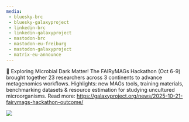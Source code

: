 ```yaml
---
media:
 - bluesky-brc
 - bluesky-galaxyproject
 - linkedin-brc
 - linkedin-galaxyproject
 - mastodon-brc
 - mastodon-eu-freiburg
 - mastodon-galaxyproject
 - matrix-eu-announce
---
```

🧬 Exploring Microbial Dark Matter! The FAIRyMAGs Hackathon (Oct 6-9) brought together 23 researchers across 3 continents to advance metagenomics workflows. Highlights: new MAGs tools, training materials, benchmarking datasets & resource estimation for studying uncultured microorganisms. Read more: https://galaxyproject.org/news/2025-10-21-fairymags-hackathon-outcome/

![](https://galaxyproject.org/news/2025-10-21-fairymags-hackathon-outcome/static/marine_mags.png)
